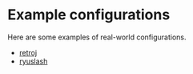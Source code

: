 
Example configurations
======================

Here are some examples of real-world configurations.

- [retroj](/mowedline/examples/retroj)
- [ryuslash](/mowedline/examples/ryuslash)
